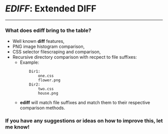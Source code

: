 # *EDIFF*: **E**xtended **DIFF**

---
### What does **ediff** bring to the table?
- Well known **diff** features,
- PNG image histogram comparison,
- CSS selector filescraping and comparison,
- Recursive directory comparison with recpect to file suffixes:
    - Example:
        ```
            Dir1:
                one.css
                flower.png
            Dir2:
                two.css
                house.png
        ```
    - **ediff** will match file suffixes and match them to their respective comparison methods.

### If you have any suggestions or ideas on how to improve this, let me know!
